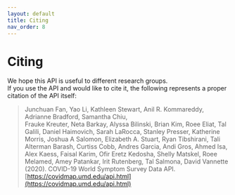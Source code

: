 ```yaml
---
layout: default
title: Citing
nav_order: 8
---
```


# Citing

We hope this API is useful to different research groups.  
If you use the API and would like to cite it, the following represents a proper citation of the API itself:

> Junchuan Fan, Yao Li, Kathleen Stewart, Anil R. Kommareddy, Adrianne Bradford, Samantha Chiu,  
> Frauke Kreuter, Neta Barkay, Alyssa Bilinski, Brian Kim, Roee Eliat, Tal Galili, Daniel Haimovich,
> Sarah LaRocca, Stanley Presser, Katherine Morris, Joshua A Salomon, Elizabeth A. Stuart, Ryan Tibshirani,
> Tali Alterman Barash, Curtiss Cobb, Andres Garcia, Andi Gros, Ahmed Isa, Alex Kaess, Faisal Karim, 
> Ofir Eretz Kedosha, Shelly Matskel, Roee Melamed, Amey Patankar, Irit Rutenberg, Tal Salmona, 
> David Vannette (2020). COVID-19 World Symptom Survey Data API. [https://covidmap.umd.edu/api.html](https://covidmap.umd.edu/api.html)
